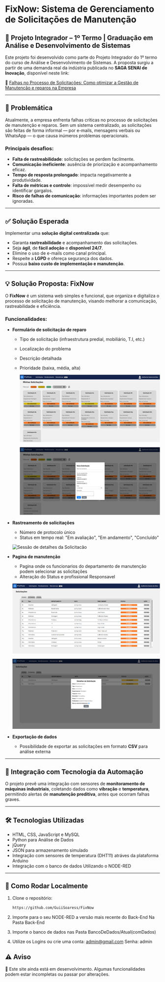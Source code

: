 # FixNow: Sistema de Gerenciamento de Solicitações de Manutenção

## 📘 Projeto Integrador – 1º Termo | Graduação em Análise e Desenvolvimento de Sistemas

Este projeto foi desenvolvido como parte do Projeto Integrador do 1º termo do curso de Análise e Desenvolvimento de Sistemas. A proposta surgiu a partir de uma demanda real da indústria publicada no **SAGA SENAI de Inovação**, disponível neste link:

🔗 [Falhas no Processo de Solicitações: Como otimizar a Gestão de Manutenção e reparos na Empresa](https://plataforma.gpinovacao.senai.br/plataforma/demandas-da-industria/interna/11211)

---

## 🧩 Problemática

Atualmente, a empresa enfrenta falhas críticas no processo de solicitações de manutenção e reparos. Sem um sistema centralizado, as solicitações são feitas de forma informal — por e-mails, mensagens verbais ou WhatsApp — o que causa inúmeros problemas operacionais.

### Principais desafios:

- **Falta de rastreabilidade**: solicitações se perdem facilmente.
- **Comunicação ineficiente**: ausência de priorização e acompanhamento eficaz.
- **Tempo de resposta prolongado**: impacta negativamente a produtividade.
- **Falta de métricas e controle**: impossível medir desempenho ou identificar gargalos.
- **Risco de falhas de comunicação**: informações importantes podem ser ignoradas.

---

## ✅ Solução Esperada

Implementar uma **solução digital centralizada** que:

- Garanta **rastreabilidade** e acompanhamento das solicitações.
- Seja **ágil**, de **fácil adoção** e **disponível 24/7**.
- Elimine o uso de e-mails como canal principal.
- Respeite a **LGPD** e ofereça segurança dos dados.
- Possua **baixo custo de implementação e manutenção**.

---

## 💡 Solução Proposta: FixNow

O **FixNow** é um sistema web simples e funcional, que organiza e digitaliza o processo de solicitação de manutenção, visando melhorar a comunicação, rastreabilidade e eficiência.

### Funcionalidades:

- **Formulário de solicitação de reparo**
  - Tipo de solicitação (infraestrutura predial, mobiliário, T.I, etc.)
  - Localização do problema
  - Descrição detalhada
  - Prioridade (baixa, média, alta)

    ![Tela de solicitações](./Assets/print-solicitacao.png)

    ![Sessão de Criar Solicitacão](./Assets/print-criar.png)

- **Rastreamento de solicitações**
  - Número de protocolo único
  - Status em tempo real: "Em avaliação", "Em andamento", "Concluído"
 
  ![Sessão de detalhes da Solicitacão](./Assets/print-detalhes.png)

- **Pagina de manutenção**
  - Pagina onde os funcionarios do departamento de manutenção podem selecionar as solicitações
  - Alteração do Status e profissional Responsavel

   ![Tela de Manutenção](./Assets/print-manutencao.png)

  ![Tela de detalhes da Manutenção](./Assets/print-detalhes-manutencao.png)
  
- **Exportação de dados**
  - Possibilidade de exportar as solicitações em formato **CSV** para análise externa
  
---

## 🤖 Integração com Tecnologia da Automação

O projeto prevê uma integração com sensores de **monitoramento de máquinas industriais**, coletando dados como **vibração** e **temperatura**, permitindo alertas de **manutenção preditiva**, antes que ocorram falhas graves.

---

## 🛠️ Tecnologias Utilizadas

- HTML, CSS, JavaScript e MySQL
- Python para Análise de Dados
- jQuery
- JSON para armazenamento simulado
- Integração com sensores de temperatura (DHT11) atráves da plataforma Arduino
- Integração com o banco de dados Utilizando o NODE-RED

---

## 🧪 Como Rodar Localmente

1. Clone o repositório:
   ```bash
   https://github.com/GuiiSoaress/FixNow
2. Importe para o seu NODE-RED a versão mais recente do Back-End Na Pasta Back-End

3. Importe o banco de dados nas Pasta BancoDeDados/Atual(comDados)

4. Utilize os Logins ou crie uma conta: 
        admin@gmail.com
        Senha: admin

## ⚠️ Aviso

🚧 Este site ainda está em desenvolvimento. Algumas funcionalidades podem estar incompletas ou passar por alterações.


